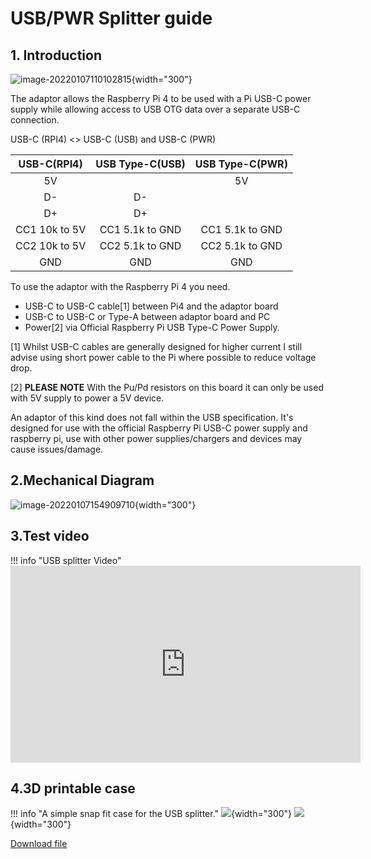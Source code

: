 # USB/PWR Splitter guide

## **1. Introduction**

![image-20220107110102815](assets/images/usb-splitter/usb-splitter.png){width="300"}

The adaptor allows the Raspberry Pi 4 to be used with a Pi USB-C power supply while allowing access to USB OTG data over a separate USB-C connection.

USB-C (RPI4) <> USB-C (USB) and USB-C (PWR)

|   USB-C(RPI4)   |  USB Type-C(USB)  |  USB Type-C(PWR)  |
|:---------------:|:-----------------:|:-----------------:|
|       5V        |                   |        5V         |
|       D-        |        D-         |                   |
|       D+        |        D+         |                   |
|  CC1 10k to 5V  |  CC1 5.1k to GND  |  CC1 5.1k to GND  |
|  CC2 10k to 5V  |  CC2 5.1k to GND  |  CC2 5.1k to GND  |
|       GND       |        GND        |        GND        |

To use the adaptor with the Raspberry Pi 4 you need.

- USB-C to USB-C cable[1] between Pi4 and the adaptor board
- USB-C to USB-C or Type-A between adaptor board and PC
- Power[2] via Official Raspberry Pi USB Type-C Power Supply.

[1] Whilst USB-C cables are generally designed for higher current I still advise using short power cable to the Pi where possible to reduce voltage drop.

[2] **PLEASE NOTE** With the Pu/Pd resistors on this board it can only be used with 5V supply to power a 5V device.

An adaptor of this kind does not fall within the USB specification. It's designed for use with the official Raspberry Pi USB-C power supply and raspberry pi, use with other power supplies/chargers and devices may cause issues/damage.

## **2.Mechanical Diagram**

![image-20220107154909710](assets/images/usb-splitter/usb-splitter-size.png){width="300"}

## **3.Test video**

!!! info "USB splitter Video"
    <iframe width="560" height="315" src="https://www.youtube.com/embed/4Od5MjBHbhY" title="YouTube video player" frameborder="0" allow="accelerometer; autoplay; clipboard-write; encrypted-media; gyroscope; picture-in-picture; web-share" allowfullscreen></iframe>

## **4.3D printable case**
!!! info "A simple snap fit case for the USB splitter."
    ![](assets/images/usb-splitter/splitter_3d.png){width="300"} 
    ![](assets/images/usb-splitter/splitter_3d_case.png){width="300"} 
 
[Download file](https://www.printables.com/model/370776-usb-splitter-case-blicube-blikvm)